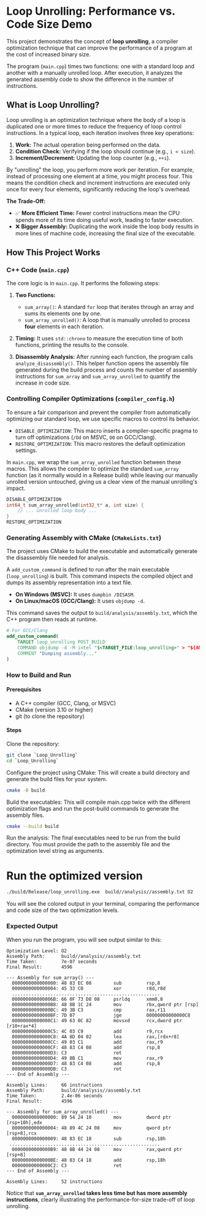 
# Loop Unrolling: Performance vs. Code Size Demo

This project demonstrates the concept of **loop unrolling**, a compiler optimization technique that can improve the performance of a program at the cost of increased binary size.

The program (`main.cpp`) times two functions: one with a standard loop and another with a manually unrolled loop. After execution, it analyzes the generated assembly code to show the difference in the number of instructions.



## What is Loop Unrolling?

Loop unrolling is an optimization technique where the body of a loop is duplicated one or more times to reduce the frequency of loop control instructions. In a typical loop, each iteration involves three key operations:

1.  **Work:** The actual operation being performed on the data.
2.  **Condition Check:** Verifying if the loop should continue (e.g., `i < size`).
3.  **Increment/Decrement:** Updating the loop counter (e.g., `++i`).

By "unrolling" the loop, you perform more work per iteration. For example, instead of processing one element at a time, you might process four. This means the condition check and increment instructions are executed only once for every four elements, significantly reducing the loop's overhead.

**The Trade-Off:**
* ✅ **More Efficient Time:** Fewer control instructions mean the CPU spends more of its time doing useful work, leading to faster execution.
* ❌ **Bigger Assembly:** Duplicating the work inside the loop body results in more lines of machine code, increasing the final size of the executable.



## How This Project Works

### C++ Code (`main.cpp`)

The core logic is in `main.cpp`. It performs the following steps:

1.  **Two Functions:**
    * `sum_array()`: A standard `for` loop that iterates through an array and sums its elements one by one.
    * `sum_array_unrolled()`: A loop that is manually unrolled to process **four** elements in each iteration.

2.  **Timing:** It uses `std::chrono` to measure the execution time of both functions, printing the results to the console.

3.  **Disassembly Analysis:** After running each function, the program calls `analyze_disassembly()`. This helper function opens the assembly file generated during the build process and counts the number of assembly instructions for `sum_array` and `sum_array_unrolled` to quantify the increase in code size.

### Controlling Compiler Optimizations (`compiler_config.h`)

To ensure a fair comparison and prevent the compiler from automatically optimizing our standard loop, we use specific macros to control its behavior.

* `DISABLE_OPTIMIZATION`: This macro inserts a compiler-specific pragma to turn off optimizations (`/Od` on MSVC, `O0` on GCC/Clang).
* `RESTORE_OPTIMIZATION`: This macro restores the default optimization settings.

In `main.cpp`, we wrap the `sum_array_unrolled` function between these macros. This allows the compiler to optimize the standard `sum_array` function (as it normally would in a Release build) while leaving our manually unrolled version untouched, giving us a clear view of the manual unrolling's impact.

```cpp
DISABLE_OPTIMIZATION
int64_t sum_array_unrolled(int32_t* a, int size) {
    // ... unrolled loop body ...
}
RESTORE_OPTIMIZATION
```

### Generating Assembly with CMake (`CMakeLists.txt`)

The project uses CMake to build the executable and automatically generate the disassembly file needed for analysis.

A `add_custom_command` is defined to run after the main executable (`loop_unrolling`) is built. This command inspects the compiled object and dumps its assembly representation into a text file.

* **On Windows (MSVC):** It uses `dumpbin /DISASM`.
* **On Linux/macOS (GCC/Clang):** It uses `objdump -d`.

This command saves the output to `build/analysis/assembly.txt`, which the C++ program then reads at runtime.

``` cmake
# For GCC/Clang
add_custom_command(
    TARGET loop_unrolling POST_BUILD
    COMMAND objdump -d -M intel "$<TARGET_FILE:loop_unrolling>" > "${ANALYSIS_DIR}/assembly.txt"
    COMMENT "Dumping assembly..."
)
```


### How to Build and Run
#### Prerequisites
- A C++ compiler (GCC, Clang, or MSVC)
- CMake (version 3.10 or higher)
- git (to clone the repository)

#### Steps
Clone the repository:

```bash
git clone `Loop_Unrolling`
cd `Loop_Unrolling`
```

Configure the project using CMake:
This will create a build directory and generate the build files for your system.

```bash
cmake -B build
```
Build the executables:
This will compile main.cpp twice with the different optimization flags and run the post-build commands to generate the assembly files.

```bash
cmake --build build
```

Run the analysis:
The final executables need to be run from the build directory. You must provide the path to the assembly file and the optimization level string as arguments.


# Run the optimized version

```bash
./build/Release/loop_unrolling.exe  build//analysis//assembly.txt O2
```

You will see the colored output in your terminal, comparing the performance and code size of the two optimization levels.



### Expected Output

When you run the program, you will see output similar to this:

```
Optimization Level: O2
Assembly Path:      build//analysis//assembly.txt
Time Taken:         7e-07 seconds
Final Result:       4596

--- Assembly for sum_array() ---
  0000000000000000: 48 83 EC 08        sub         rsp,8
  0000000000000004: 45 33 C0           xor         r8d,r8d
  ......................................................
  000000000000006B: 66 0F 73 D8 08     psrldq      xmm0,8
  00000000000000B8: 48 8B 1C 24        mov         rbx,qword ptr [rsp]
  00000000000000BC: 49 3B C3           cmp         rax,r11
  00000000000000BF: 7D 07              jge         00000000000000C8
  00000000000000C1: 49 63 0C 82        movsxd      rcx,dword ptr [r10+rax*4]
  00000000000000C5: 4C 03 C9           add         r9,rcx
  00000000000000C8: 4A 8D 04 02        lea         rax,[rdx+r8]
  00000000000000CC: 49 03 C1           add         rax,r9
  00000000000000CF: 48 83 C4 08        add         rsp,8
  00000000000000D3: C3                 ret
  00000000000000D4: 49 8B C1           mov         rax,r9
  00000000000000D7: 48 83 C4 08        add         rsp,8
  00000000000000DB: C3                 ret
--- End of Assembly ---

Assembly Lines:     66 instructions
Assembly Path:      build//analysis//assembly.txt
Time Taken:         2.4e-06 seconds
Final Result:       4596

--- Assembly for sum_array_unrolled() ---
  0000000000000000: 89 54 24 10        mov         dword ptr [rsp+10h],edx
  0000000000000004: 48 89 4C 24 08     mov         qword ptr [rsp+8],rcx
  0000000000000009: 48 83 EC 18        sub         rsp,18h
 .......................................................
  00000000000000B9: 48 8B 44 24 08     mov         rax,qword ptr [rsp+8]
  00000000000000BE: 48 83 C4 18        add         rsp,18h
  00000000000000C2: C3                 ret
--- End of Assembly ---

Assembly Lines:     52 instructions
```



Notice that **`sum_array_unrolled` takes less time but has more assembly instructions**, clearly illustrating the performance-for-size trade-off of loop unrolling.
